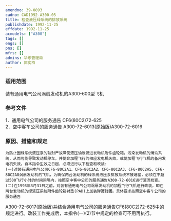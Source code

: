 ```yaml
---
amendno: 39-0893  
cadno: CAD1992-A300-05  
title: 检查液压绿系统的排放系统  
publishdate: 1992-11-25  
effdate: 1992-11-25  
acmodels: ["A300"]  
tags: []  
engs: []  
pns: []  
mfrs: []  
admins: 华东管理局  
author: 郭奕柏  
---
```

  
### 适用范围  
装有通用电气公司涡扇发动机的A300-600型飞机  
  
<!--more-->  
### 参考文件  
1．通用电气公司的服务通告 CF6(80C2)72-625  
2．空中客车公司的服务通告 A300-72-6013(原始版)A300-72-6016  
  
### 原因、措施和规定  
    为防止因绿系统液压泵的轴封严故障使液压油泄漏进发动机附件齿轮箱，污染发动机的滑油系统，从而可能导致发动机停车，并使非加程飞行的相应发电机失效，或使加程飞行飞机的备用发电机失效。自本指令生效之日起，必须进行以下检查和改装:  
    (一)对装有通用电气公司CF6-80C2A1、CF6-80C2A2、CF6-80C2A3、CF6-80C2A5、CF6-80C2A8涡扇发动机的飞机，为确保两台发动机的绿系统液压泵排放系统不被堵塞，必须在不超过500飞行小时的时间间隔内，按照空中客中公司的服务通告A300-72-6016进行液流检查。  
    (二)在1993年3月31日之前，对装有通用电气公司涡扇发动机的加程飞行飞机进行改装，即在两台发动机的绿液压系统附件齿轮箱衬垫(PAD)上加装弹簧封圈。具体要求按照空中客车公司的服务通告  
  
A300-72-6017(原始版)并结合通用电气公司的服务通告CF6(80C2)72-625中的规定进行。改装工作完成后，本指令(一)(2)节中规定的检查可不用再执行。  
